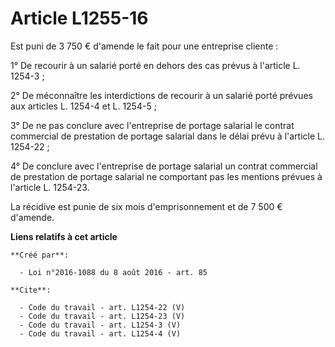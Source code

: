 # Article L1255-16

Est puni de 3 750 € d'amende le fait pour une entreprise cliente : 

1° De recourir à un salarié porté en dehors des cas prévus à l'article L. 1254-3 ; 

2° De méconnaître les interdictions de recourir à un salarié porté prévues aux articles L. 1254-4 et L. 1254-5 ; 

3° De ne pas conclure avec l'entreprise de portage salarial le contrat commercial de prestation de portage salarial dans le
délai prévu à l'article L. 1254-22 ; 

4° De conclure avec l'entreprise de portage salarial un contrat commercial de prestation de portage salarial ne comportant
pas les mentions prévues à l'article L. 1254-23. 

La récidive est punie de six mois d'emprisonnement et de 7 500 € d'amende.

**Liens relatifs à cet article**

	**Créé par**:

	  - Loi n°2016-1088 du 8 août 2016 - art. 85

	**Cite**:

	  - Code du travail - art. L1254-22 (V)
	  - Code du travail - art. L1254-23 (V)
	  - Code du travail - art. L1254-3 (V)
	  - Code du travail - art. L1254-4 (V)
